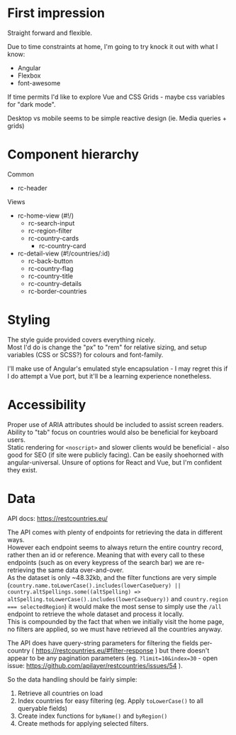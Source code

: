 # First impression

Straight forward and flexible.

Due to time constraints at home, I'm going to try knock it out with what I know:

- Angular
- Flexbox
- font-awesome

If time permits I'd like to explore Vue and CSS Grids - maybe css variables for "dark mode".

Desktop vs mobile seems to be simple reactive design (ie. Media queries + grids)

# Component hierarchy

Common

- rc-header

Views

- rc-home-view (#!/)
  - rc-search-input
  - rc-region-filter
  - rc-country-cards
    - rc-country-card
- rc-detail-view (#!/countries/:id)
  - rc-back-button
  - rc-country-flag
  - rc-country-title
  - rc-country-details
  - rc-border-countries

# Styling

The style guide provided covers everything nicely.  
Most I'd do is change the "px" to "rem" for relative sizing, and setup variables (CSS or SCSS?) for colours and font-family.

I'll make use of Angular's emulated style encapsulation - I may regret this if I do attempt a Vue port, but it'll be a learning experience nonetheless.

# Accessibility

Proper use of ARIA attributes should be included to assist screen readers.  
Ability to "tab" focus on countries would also be beneficial for keyboard users.  
Static rendering for `<noscript>` and slower clients would be beneficial - also good for SEO (if site were publicly facing). Can be easily shoehorned with angular-universal. Unsure of options for React and Vue, but I'm confident they exist.

# Data

API docs: https://restcountries.eu/

The API comes with plenty of endpoints for retrieving the data in different ways.  
However each endpoint seems to always return the entire country record, rather then an id or reference. Meaning that with every call to these endpoints (such as on every keypress of the search bar) we are re-retrieving the same data over-and-over.  
As the dataset is only ~48.32kb, and the filter functions are very simple (`country.name.toLowerCase().includes(lowerCaseQuery) || country.altSpellings.some((altSpelling) => altSpelling.toLowerCase().includes(lowerCaseQuery))` and `country.region === selectedRegion`) it would make the most sense to simply use the `/all` endpoint to retrieve the whole dataset and process it locally.  
This is compounded by the fact that when we initially visit the home page, no filters are applied, so we must have retrieved all the countries anyway.

The API does have query-string parameters for filtering the fields per-country ( https://restcountries.eu/#filter-response ) but there doesn't appear to be any pagination parameters (eg. `?limit=10&index=30` - open issue: https://github.com/apilayer/restcountries/issues/54 ).

So the data handling should be fairly simple:

1. Retrieve all countries on load
2. Index countries for easy filtering (eg. Apply `toLowerCase()` to all queryable fields)
3. Create index functions for `byName()` and `byRegion()`
4. Create methods for applying selected filters.
